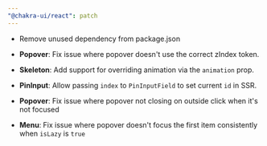 ```yaml
---
"@chakra-ui/react": patch
---
```


- Remove unused dependency from package.json

- **Popover**: Fix issue where popover doesn't use the correct zIndex token.

- **Skeleton**: Add support for overriding animation via the `animation` prop.

- **PinInput**: Allow passing `index` to `PinInputField` to set current `id` in
  SSR.

- **Popover**: Fix issue where popover not closing on outside click when it's
  not focused

- **Menu**: Fix issue where popover doesn't focus the first item consistently
  when `isLazy` is `true`
